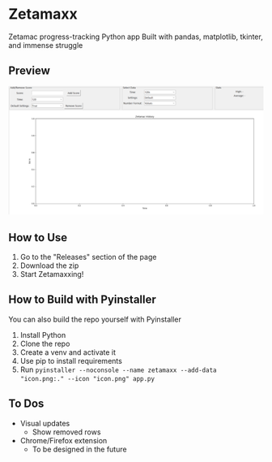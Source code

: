 # Zetamaxx
Zetamac progress-tracking Python app
Built with pandas, matplotlib, tkinter, and immense struggle
## Preview
![alt text](image.png)
## How to Use
1. Go to the "Releases" section of the page
2. Download the zip
3. Start Zetamaxxing!
## How to Build with Pyinstaller
You can also build the repo yourself with Pyinstaller
1. Install Python
2. Clone the repo
3. Create a venv and activate it
4. Use pip to install requirements
5. Run `pyinstaller --noconsole --name zetamaxx --add-data "icon.png:." --icon "icon.png" app.py`
## To Dos
- Visual updates
    - Show removed rows
- Chrome/Firefox extension
    - To be designed in the future
